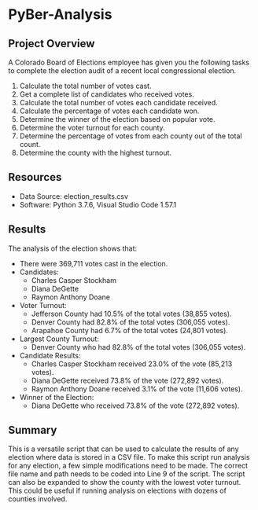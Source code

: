 # PyBer-Analysis

## Project Overview

A Colorado Board of Elections employee has given you the following tasks to complete the election audit of a recent local congressional election. 

1. Calculate the total number of votes cast.
2. Get a complete list of candidates who received votes.
3. Calculate the total number of votes each candidate received.
4. Calculate the percentage of votes each candidate won.
5. Determine the winner of the election based on popular vote.
6. Determine the voter turnout for each county.
7. Determine the percentage of votes from each county out of the total count.
8. Determine the county with the highest turnout.

## Resources

- Data Source: election_results.csv
- Software: Python 3.7.6, Visual Studio Code 1.57.1

## Results

The analysis of the election shows that:
- There were 369,711 votes cast in the election.
- Candidates:
  - Charles Casper Stockham
  - Diana DeGette
  - Raymon Anthony Doane
- Voter Turnout:
  - Jefferson County had 10.5% of the total votes (38,855 votes).
  - Denver County had 82.8% of the total votes (306,055 votes).
  - Arapahoe County had 6.7% of the total votes (24,801 votes).
- Largest County Turnout:
  - Denver County who had 82.8% of the total votes (306,055 votes).
- Candidate Results:
  - Charles Casper Stockham received 23.0% of the vote (85,213 votes).
  - Diana DeGette received 73.8% of the vote (272,892 votes).
  - Raymon Anthony Doane received 3.1% of the vote (11,606 votes).
- Winner of the Election: 
  - Diana DeGette who received 73.8% of the vote (272,892 votes).

## Summary

This is a versatile script that can be used to calculate the results of any election where data is stored in a CSV file. To make this script run analysis for any election, a few simple modifications need to be made. The correct file name and path needs to be coded into Line 9 of the script. The script can also be expanded to show the county with the lowest voter turnout. This could be useful if running analysis on elections with dozens of counties involved.
